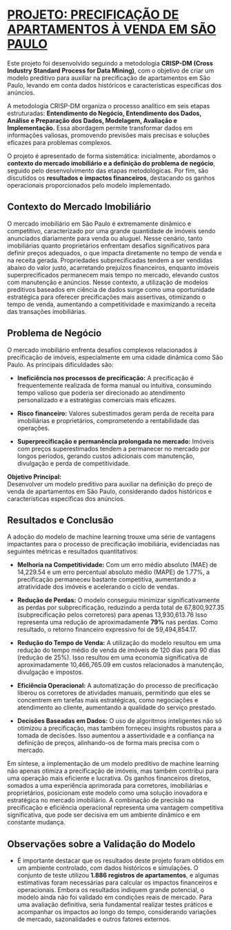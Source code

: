 # [PROJETO: PRECIFICAÇÃO DE APARTAMENTOS À VENDA EM SÃO PAULO](https://github.com/douglaswatanabe/Precificacao-de-Apartamentos/blob/main/Precificacao%20de%20Apartamentos.ipynb)

Este projeto foi desenvolvido seguindo a metodologia **CRISP-DM (Cross Industry Standard Process for Data Mining)**, com o objetivo de criar um modelo preditivo para auxiliar na precificação de apartamentos em São Paulo, levando em conta dados históricos e características específicas dos anúncios.

A metodologia CRISP-DM organiza o processo analítico em seis etapas estruturadas: **Entendimento do Negócio, Entendimento dos Dados, Análise e Preparação dos Dados, Modelagem, Avaliação e Implementação.** Essa abordagem permite transformar dados em informações valiosas, promovendo previsões mais precisas e soluções eficazes para problemas complexos.

O projeto é apresentado de forma sistemática: inicialmente, abordamos o **contexto do mercado imobiliário e a definição do problema de negócio**, seguido pelo desenvolvimento das etapas metodológicas. Por fim, são discutidos os **resultados e impactos financeiros**, destacando os ganhos operacionais proporcionados pelo modelo implementado.
## Contexto do Mercado Imobiliário

O mercado imobiliário em São Paulo é extremamente dinâmico e competitivo, caracterizado por uma grande quantidade de imóveis sendo anunciados diariamente para venda ou aluguel. Nesse cenário, tanto imobiliárias quanto proprietários enfrentam desafios significativos para definir preços adequados, o que impacta diretamente no tempo de venda e na receita gerada. Propriedades subprecificadas tendem a ser vendidas abaixo do valor justo, acarretando prejuízos financeiros, enquanto imóveis superprecificados permanecem mais tempo no mercado, elevando custos com manutenção e anúncios. Nesse contexto, a utilização de modelos preditivos baseados em ciência de dados surge como uma oportunidade estratégica para oferecer precificações mais assertivas, otimizando o tempo de venda, aumentando a competitividade e maximizando a receita das transações imobiliárias.

## Problema de Negócio

O mercado imobiliário enfrenta desafios complexos relacionados à precificação de imóveis, especialmente em uma cidade dinâmica como São Paulo. As principais dificuldades são:  

- **Ineficiência nos processos de precificação:** A precificação é frequentemente realizada de forma manual ou intuitiva, consumindo tempo valioso que poderia ser direcionado ao atendimento personalizado e a estratégias comerciais mais eficazes. 

- **Risco financeiro:** Valores subestimados geram perda de receita para imobiliárias e proprietários, comprometendo a rentabilidade das operações.  

- **Superprecificação e permanência prolongada no mercado:** Imóveis com preços superestimados tendem a permanecer no mercado por longos períodos, gerando custos adicionais com manutenção, divulgação e perda de competitividade.  

**Objetivo Principal:**  
Desenvolver um modelo preditivo para auxiliar na definição do preço de venda de apartamentos em São Paulo, considerando dados históricos e características específicas dos anúncios.

## Resultados e Conclusão

A adoção do modelo de machine learning trouxe uma série de vantagens impactantes para o processo de precificação imobiliária, evidenciadas nas seguintes métricas e resultados quantitativos:

- **Melhoria na Competitividade:** Com um erro médio absoluto (MAE) de 14,229.54 e um erro percentual absoluto médio (MAPE) de 1.77%, a precificação permaneceu bastante competitiva, aumentando a atratividade dos imóveis e acelerando o ciclo de vendas.

- **Redução de Perdas:** O modelo conseguiu minimizar significativamente as perdas por subprecificação, reduzindo a perda total de 67,800,927.35 (subprecificação pelos corretores) para apenas 13,930,613.76 Isso representa uma redução de aproximadamente **79%** nas perdas. Como resultado, o retorno financeiro expressivo foi de 59,494,854.17.

- **Redução do Tempo de Venda:** A utilização do modelo resultou em uma redução do tempo médio de venda de imóveis de 120 dias para 90 dias (redução de 25%). Isso resultou em uma economia significativa de aproximadamente 10,466,765.09 em custos relacionados à manutenção, divulgação e impostos.

- **Eficiência Operacional:** A automatização do processo de precificação liberou os corretores de atividades manuais, permitindo que eles se concentrem em tarefas mais estratégicas, como negociações e atendimento ao cliente, aumentando a qualidade do serviço prestado.

- **Decisões Baseadas em Dados:** O uso de algoritmos inteligentes não só otimizou a precificação, mas também forneceu insights robustos para a tomada de decisões. Isso aumentou a assertividade e a confiança na definição de preços, alinhando-os de forma mais precisa com o mercado.

Em síntese, a implementação de um modelo preditivo de machine learning não apenas otimiza a precificação de imóveis, mas também contribui para uma operação mais eficiente e lucrativa. Os ganhos financeiros diretos, somados a uma experiência aprimorada para corretores, imobiliárias e proprietários, posicionam este modelo como uma solução inovadora e estratégica no mercado imobiliário. A combinação de precisão na precificação e eficiência operacional representa uma vantagem competitiva significativa, que pode ser decisiva em um ambiente dinâmico e em constante mudança.

## Observações sobre a Validação do Modelo

  - É importante destacar que os resultados deste projeto foram obtidos em um ambiente controlado, com dados históricos e simulações. O conjunto de teste utilizou **1.886 registros de apartamentos**, e algumas estimativas foram necessárias para calcular os impactos financeiros e operacionais. Embora os resultados indiquem grande potencial, o modelo ainda não foi validado em condições reais de mercado. Para uma avaliação definitiva, seria fundamental realizar testes práticos e acompanhar os impactos ao longo do tempo, considerando variações de mercado, sazonalidades e outros fatores externos.


